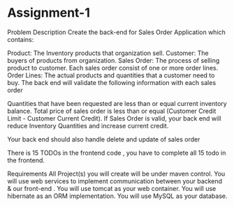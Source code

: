# Assignment-1

Problem Description
Create the back-end for Sales Order Application which contains:

Product: The Inventory products that organization sell.
Customer: The buyers of products from organization.
Sales Order: The process of selling product to customer. Each sales order consist of one or more order lines.
Order Lines: The actual products and quantities that a customer need to buy.
The back end will validate the following information with each sales order

Quantities that have been requested are less than or equal current inventory balance.
Total price of sales order is less than or equal (Customer Credit Limit - Customer Current Credit).
If Sales Order is valid, your back end  will reduce Inventory Quantities and increase current credit.

Your back end should also handle delete and update of sales order

There is 15 TODOs in the frontend code , you have to complete all 15 todo in the frontend.

Requirements
All Project(s) you will create will be under maven control. 
You will use web services to implement communication between your backend & our front-end . 
You will use tomcat as your web container. 
You will use hibernate as an ORM implementation. 
You will use MySQL as your database. 
